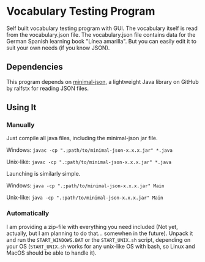 # Vocabulary Testing Program
Self built vocabulary testing program with GUI. The vocabulary itself is read from the vocabulary.json file. The vocabulary.json file contains data for the German Spanish learning book "Línea amarilla". But you can easily edit it to suit your own needs (if you know JSON).

## Dependencies
This program depends on [minimal-json](https://github.com/ralfstx/minimal-json), a lightweight Java library on GitHub by ralfstx for reading JSON files.

## Using It
### Manually
Just compile all java files, including the minimal-json jar file.

Windows:
```javac -cp ".;path/to/minimal-json-x.x.x.jar" *.java```

Unix-like:
```javac -cp ".:path/to/minimal-json-x.x.x.jar" *.java```

Launching is similarly simple.

Windows:
```java -cp ".;path/to/minimal-json-x.x.x.jar" Main```

Unix-like:
```java -cp ".:path/to/minimal-json-x.x.x.jar" Main```

### Automatically
I am providing a zip-file with everything you need included (Not yet, actually, but I am planning to do that... somewhen in the future). Unpack it and run the ```START_WINDOWS.BAT``` or the ```START_UNIX.sh``` script, depending on your OS (```START_UNIX.sh``` works for any unix-like OS with bash, so Linux and MacOS should be able to handle it).
